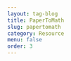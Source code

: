 ```yaml
---
layout: tag-blog
title: PaperToMath
slug: papertomath
category: Resource
menu: false
order: 3
---
```

